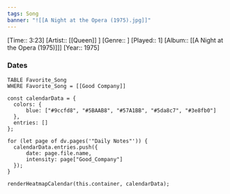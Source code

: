 ```yaml
---
tags: Song  
banner: "![[A Night at the Opera (1975).jpg]]"
---
```

[Time:: 3:23]
[Artist:: [[Queen]] ]
[Genre:: ]
[Played:: 1]
[Album:: [[A Night at the Opera (1975)]]]
[Year:: 1975]
### Dates
````dataview
TABLE Favorite_Song
WHERE Favorite_Song = [[Good Company]]
````

  ```dataviewjs
const calendarData = { 
	colors: { 
		blue: ["#9ccfd8", "#5BAAB8", "#57A1BB", "#5da8c7", "#3e8fb0"] 
	}, 
	entries: [] 
}; 

for (let page of dv.pages('"Daily Notes"')) { 
	calendarData.entries.push({ 
		date: page.file.name, 
		intensity: page["Good_Company"]
	}); 
} 

renderHeatmapCalendar(this.container, calendarData);
```
